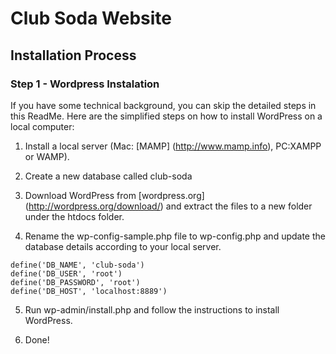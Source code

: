 # Club Soda Website

## Installation Process

### Step 1 - Wordpress Instalation

If you have some technical background, you can skip the detailed steps in this ReadMe. Here are the simplified steps on how to install WordPress on a local computer:

1. Install a local server (Mac: [MAMP] (http://www.mamp.info), PC:XAMPP or WAMP).

2. Create a new database called club-soda

3. Download WordPress from [wordpress.org] (http://wordpress.org/download/) and extract the files to a new folder under the htdocs folder.

4. Rename the wp-config-sample.php file to wp-config.php and update the database details according to your local server.
```
define('DB_NAME', 'club-soda')
define('DB_USER', 'root')
define('DB_PASSWORD', 'root')
define('DB_HOST', 'localhost:8889')
```

5. Run wp-admin/install.php and follow the instructions to install WordPress.

6. Done!
